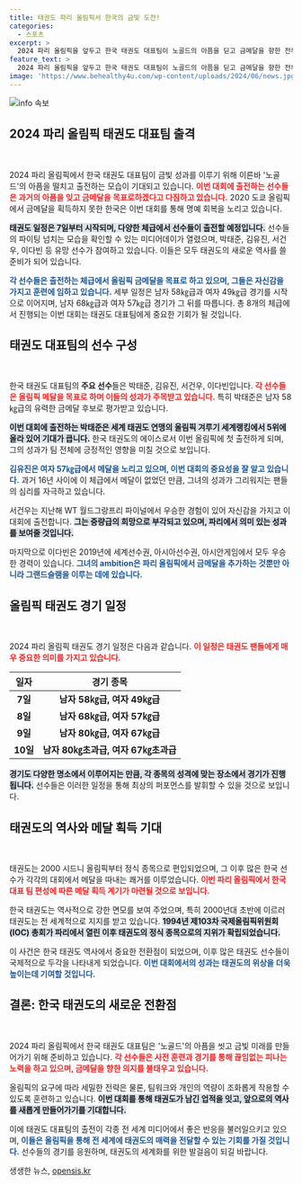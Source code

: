 ```yaml
---
title: 태권도 파리 올림픽서 한국의 금빛 도전!
categories:
  - 스포츠
excerpt: >
  2024 파리 올림픽을 앞두고 한국 태권도 대표팀이 노골드의 아픔을 딛고 금메달을 향한 전투에 나선다. 박태준, 김유진, 서건우, 이다빈 등 스타 선수들이 연이어 출격해 메달을 노리며 한국 태권도의 명예를 회복할지 주목된다!
feature_text: >
  2024 파리 올림픽을 앞두고 한국 태권도 대표팀이 노골드의 아픔을 딛고 금메달을 향한 전투에 나선다. 박태준, 김유진, 서건우, 이다빈 등 스타 선수들이 연이어 출격해 메달을 노리며 한국 태권도의 명예를 회복할지 주목된다!
image: 'https://www.behealthy4u.com/wp-content/uploads/2024/06/news.jpg'
---
```


<p><img src="https://www.behealthy4u.com/wp-content/uploads/2024/06/news.jpg" alt="info 속보" /></p>

<h2 data-ke-size="size26">2024 파리 올림픽 태권도 대표팀 출격</h2>

<p data-ke-size="size16">&nbsp;</p>

<p>2024 파리 올림픽에서 한국 태권도 대표팀이 금빛 성과를 이루기 위해 이른바 '노골드'의 아픔을 떨치고 출전하는 모습이 기대되고 있습니다. <b><span style="color: #ee2323;">이번 대회에 출전하는 선수들은 과거의 아픔을 잊고 금메달을 목표로하겠다고 다짐하고 있습니다.</span></b> 2020 도쿄 올림픽에서 금메달을 획득하지 못한 한국은 이번 대회를 통해 명예 회복을 노리고 있습니다. </p>

<p><b><span style="background-color: #21538527;">태권도 일정은 7일부터 시작되며, 다양한 체급에서 선수들이 출전할 예정입니다.</span></b> 선수들의 파이팅 넘치는 모습을 확인할 수 있는 미디어데이가 열렸으며, 박태준, 김유진, 서건우, 이다빈 등 유망 선수가 참여하고 있습니다. 이들은 모두 태권도의 새로운 역사를 쓸 준비가 되어 있습니다.</p>

<p><b><span style="color: #1a5490;">각 선수들은 출전하는 체급에서 올림픽 금메달을 목표로 하고 있으며, 그들은 자신감을 가지고 훈련에 임하고 있습니다.</span></b> 세부 일정은 남자 58㎏급과 여자 49㎏급 경기를 시작으로 이어지며, 남자 68㎏급과 여자 57㎏급 경기가 그 뒤를 따릅니다. 총 8개의 체급에서 진행되는 이번 대회는 태권도 대표팀에게 중요한 기회가 될 것입니다. </p>

<h2 data-ke-size="size26">태권도 대표팀의 선수 구성</h2>

<p data-ke-size="size16">&nbsp;</p>

<p>한국 태권도 대표팀의 <strong>주요 선수</strong>들은 박태준, 김유진, 서건우, 이다빈입니다. <b><span style="color: #ee2323;">각 선수들은 올림픽 메달을 목표로 하며 이들의 성과가 주목받고 있습니다.</span></b> 특히 박태준은 남자 58㎏급의 유력한 금메달 후보로 평가받고 있습니다. </p>

<p><b><span style="background-color: #21538527;">이번 대회에 출전하는 박태준은 세계 태권도 연맹의 올림픽 겨루기 세계랭킹에서 5위에 올라 있어 기대가 큽니다.</span></b> 한국 태권도의 에이스로서 이번 올림픽에 첫 출전하게 되며, 그의 성과가 팀 전체에 긍정적인 영향을 미칠 것으로 보입니다.</p>

<p><b><span style="color: #1a5490;">김유진은 여자 57㎏급에서 메달을 노리고 있으며, 이번 대회의 중요성을 잘 알고 있습니다.</span></b> 과거 16년 사이에 이 체급에서 메달이 없었던 만큼, 그녀의 성과가 그리워지는 팬들의 심리를 자극하고 있습니다. </p>

<p>서건우는 지난해 WT 월드그랑프리 파이널에서 우승한 경험이 있어 자신감을 가지고 이 대회에 출전합니다. <b><span style="background-color: #21538527;">그는 중량급의 희망으로 부각되고 있으며, 파리에서 의미 있는 성과를 보여줄 것입니다.</span></b> </p>

<p>마지막으로 이다빈은 2019년에 세계선수권, 아시아선수권, 아시안게임에서 모두 우승한 경력이 있습니다. <b><span style="color: #1a5490;">그녀의 ambition은 파리 올림픽에서 금메달을 추가하는 것뿐만 아니라 그랜드슬램을 이루는 데에 있습니다.</span></b></p>

<h2 data-ke-size="size26">올림픽 태권도 경기 일정</h2>

<p data-ke-size="size16">&nbsp;</p>

<p>2024 파리 올림픽 태권도 경기 일정은 다음과 같습니다. <b><span style="color: #ee2323;">이 일정은 태권도 팬들에게 매우 중요한 의미를 가지고 있습니다.</span></b> </p>

<table style="width: 100%;">
  <thead>
    <tr>
      <th style="text-align: center;">일자</th>
      <th style="text-align: center;">경기 종목</th>
    </tr>
  </thead>
  <tbody>
    <tr>
      <td style="text-align: center; height: 17px;"><b>7일</b></td>
      <td style="text-align: center; height: 17px;"><b>남자 58㎏급, 여자 49㎏급</b></td>
    </tr>
    <tr>
      <td style="text-align: center; height: 17px;"><b>8일</b></td>
      <td style="text-align: center; height: 17px;"><b>남자 68㎏급, 여자 57㎏급</b></td>
    </tr>
    <tr>
      <td style="text-align: center; height: 17px;"><b>9일</b></td>
      <td style="text-align: center; height: 17px;"><b>남자 80㎏급, 여자 67㎏급</b></td>
    </tr>
    <tr>
      <td style="text-align: center; height: 17px;"><b>10일</b></td>
      <td style="text-align: center; height: 17px;"><b>남자 80㎏초과급, 여자 67㎏초과급</b></td>
    </tr>
  </tbody>
</table>

<p><b><span style="background-color: #21538527;">경기도 다양한 명소에서 이루어지는 만큼, 각 종목의 성격에 맞는 장소에서 경기가 진행됩니다.</span></b> 선수들은 이러한 일정을 통해 최상의 퍼포먼스를 발휘할 수 있을 것으로 보입니다.</p>

<h2 data-ke-size="size26">태권도의 역사와 메달 획득 기대</h2>

<p data-ke-size="size16">&nbsp;</p>

<p>태권도는 2000 시드니 올림픽부터 정식 종목으로 편입되었으며, 그 이후 많은 한국 선수가 각각의 대회에서 메달을 따내는 쾌거를 이루었습니다. <b><span style="color: #ee2323;">이번 파리 올림픽에서 한국 대표 팀 편성에 따른 메달 획득 계기가 마련될 것으로 보입니다.</span></b> </p>

<p>한국 태권도는 역사적으로 강한 면모를 보여 주었으며, 특히 2000년대 초반에 이르러 태권도는 전 세계적으로 지지를 받고 있습니다. <b><span style="background-color: #21538527;">1994년 제103차 국제올림픽위원회(IOC) 총회가 파리에서 열린 이후 태권도의 정식 종목으로의 지위가 확립되었습니다.</span></b></p>

<p>이 사건은 한국 태권도 역사에서 중요한 전환점이 되었으며, 이후 많은 태권도 선수들이 국제적으로 두각을 나타내게 되었습니다. <b><span style="color: #1a5490;">이번 대회에서의 성과는 태권도의 위상을 더욱 높이는데 기여할 것입니다.</span></b></p>

<h2 data-ke-size="size26">결론: 한국 태권도의 새로운 전환점</h2>

<p data-ke-size="size16">&nbsp;</p>

<p>2024 파리 올림픽에서 한국 태권도 대표팀은 '노골드'의 아픔을 씻고 금빛 미래를 만들어가기 위해 준비하고 있습니다. <b><span style="color: #ee2323;">각 선수들은 사전 훈련과 경기를 통해 끊임없는 피나는 노력을 하고 있으며, 금메달을 향한 의지를 불태우고 있습니다.</span></b> </p>

<p>올림픽의 요구에 따라 세밀한 전략은 물론, 팀워크와 개인의 역량이 조화롭게 작용할 수 있도록 훈련하고 있습니다. <b><span style="background-color: #21538527;">이번 대회를 통해 태권도가 남긴 업적을 잇고, 앞으로의 역사를 새롭게 만들어가기를 기대합니다.</span></b></p>

<p>이에 태권도 대표팀의 출전이 각종 전 세계 미디어에서 좋은 반응을 불러일으키고 있으며, <b><span style="color: #1a5490;">이들은 올림픽을 통해 전 세계에 태권도의 매력을 전달할 수 있는 기회를 가질 것입니다.</span></b> 선수들의 경기를 응원하며, 태권도의 세계화를 위한 발걸음이 되길 바랍니다.</p>
생생한 뉴스, <a href="https://opensis.kr" rel="dofollow">opensis.kr</a>


